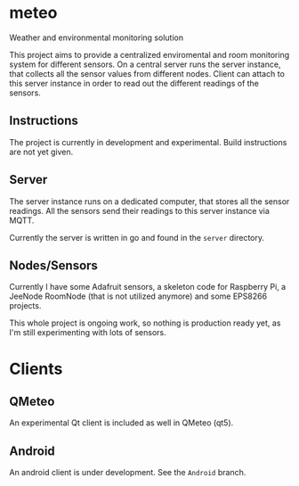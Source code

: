 # meteo
Weather and environmental monitoring solution

This project aims to provide a centralized enviromental and room monitoring system for different sensors.
On a central server runs the server instance, that collects all the sensor values from different nodes.
Client can attach to this server instance in order to read out the different readings of the sensors.

## Instructions

The project is currently in development and experimental. Build instructions are not yet given.

## Server

The server instance runs on a dedicated computer, that stores all the sensor readings.
All the sensors send their readings to this server instance via MQTT.

Currently the server is written in go and found in the `server` directory.

## Nodes/Sensors

Currently I have some Adafruit sensors, a skeleton code for Raspberry Pi, a JeeNode RoomNode (that is not utilized anymore) and some EPS8266 projects.

This whole project is ongoing work, so nothing is production ready yet, as I'm still experimenting with lots of sensors.

# Clients

## QMeteo

An experimental Qt client is included as well in QMeteo (qt5).

## Android

An android client is under development. See the `Android` branch.
